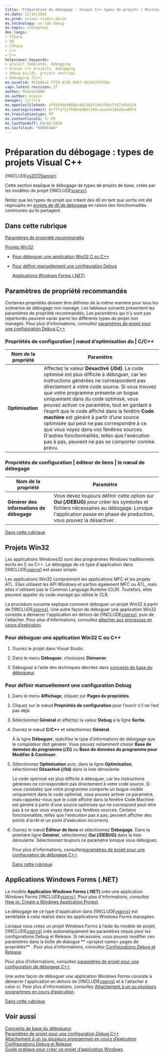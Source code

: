 ```yaml
---
title: 'Préparation du débogage : Visual C++ types de projets | Microsoft Docs'
ms.date: 11/15/2016
ms.prod: visual-studio-dev14
ms.technology: vs-ide-debug
ms.topic: conceptual
dev_langs:
- FSharp
- VB
- CSharp
- C++
- C++
helpviewer_keywords:
- project templates, debugging
- Visual C++ projects, debugging
- debug builds, project settings
- debugging [C++]
ms.assetid: 912b4ba2-7719-43d5-b087-db33e3f9329a
caps.latest.revision: 27
author: MikeJo5000
ms.author: mikejo
manager: jillfra
ms.openlocfilehash: 4f92b96d99889c88236df34b3f60c7fd71d5032d
ms.sourcegitcommit: 6cfffa72af599a9d667249caaaa411bb28ea69fd
ms.translationtype: MT
ms.contentlocale: fr-FR
ms.lasthandoff: 09/02/2020
ms.locfileid: "65691344"
---
```

# <a name="debugging-preparation-visual-c-project-types"></a>Préparation du débogage : types de projets Visual C++
[!INCLUDE[vs2017banner](../includes/vs2017banner.md)]

Cette section explique le débogage de types de projets de base, créés par les modèles de projet [!INCLUDE[vcprvc](../includes/vcprvc-md.md)].  
  
 Notez que les types de projet qui créent des dll en tant que sortie ont été regroupés en [projets de dll de débogage](../debugger/debugging-dll-projects.md) en raison des fonctionnalités communes qu’ils partagent.  
  
## <a name="in-this-topic"></a><a name="BKMK_In_this_topic"></a> Dans cette rubrique  
 [Paramètres de propriété recommandés](#BKMK_Recommended_Property_Settings)  
  
 [Projets Win32](#BKMK_Win32_Projects)  
  
- [Pour déboguer une application Win32 C ou C++](#BKMK_To_debug_a_C_or_C___Win32_application)  
  
- [Pour définir manuellement une configuration Debug](#BKMK_To_manually_set_a_Debug_configuration)  
  
  [Applications Windows Forms (.NET)](#BKMK_Windows_Forms_Applications___NET_)  
  
## <a name="recommended-property-settings"></a><a name="BKMK_Recommended_Property_Settings"></a> Paramètres de propriété recommandés  
 Certaines propriétés doivent être définies de la même manière pour tous les scénarios de débogage non managé. Les tableaux suivants présentent les paramètres de propriété recommandés. Les paramètres qui n'y sont pas répertoriés peuvent varier parmi les différents types de projet non managés. Pour plus d’informations, consultez [paramètres de projet pour une configuration Debug C++](../debugger/project-settings-for-a-cpp-debug-configuration.md)  
  
### <a name="configuration-properties-124-cc-124-optimization-node"></a>Propriétés de configuration &#124; nœud d’optimisation du &#124; C/C++  
  
|Nom de la propriété|Paramètre|  
|-------------------|-------------|  
|**Optimisation**|Affectez la valeur **Désactivé (/0d).** Le code optimisé est plus difficile à déboguer, car les instructions générées ne correspondent pas directement à votre code source. Si vous trouvez que votre programme présente un bogue uniquement dans du code optimisé, vous pouvez activer ce paramètre, tout en gardant à l’esprit que le code affiché dans la fenêtre **Code machine** est généré à partir d’une source optimisée qui peut ne pas correspondre à ce que vous voyez dans vos fenêtres sources. D'autres fonctionnalités, telles que l'exécution pas à pas, peuvent ne pas se comporter comme prévu.|  
  
### <a name="configuration-properties-124-linker-124-debugging-node"></a>Propriétés de configuration &#124; éditeur de liens &#124; le nœud de débogage  
  
|Nom de la propriété|Paramètre|  
|-------------------|-------------|  
|**Générer des informations de débogage**|Vous devez toujours définir cette option sur **Oui (/DEBUG)** pour créer les symboles et fichiers nécessaires au débogage. Lorsque l'application passe en phase de production, vous pouvez la désactiver.|  
  
 [Dans cette rubrique](../debugger/debugging-preparation-visual-cpp-project-types.md#BKMK_In_this_topic)  
  
## <a name="win32-projects"></a><a name="BKMK_Win32_Projects"></a> Projets Win32  
 Les applications Windows32 sont des programmes Windows traditionnels écrits en C ou C++. Le débogage de ce type d'application dans [!INCLUDE[vsprvs](../includes/vsprvs-md.md)] est assez simple.  
  
 Les applications Win32 comprennent les applications MFC et les projets ATL. Elles utilisent les API Windows et parfois également MFC ou ATL, mais elles n'utilisent pas le Common Language Runtime (CLR). Toutefois, elles peuvent appeler du code managé qui utilise le CLR.  
  
 La procédure suivante explique comment déboguer un projet Win32 à partir de [!INCLUDE[vsprvs](../includes/vsprvs-md.md)]. Une autre façon de déboguer une application Win32 consiste à démarrer l'application en dehors de [!INCLUDE[vsprvs](../includes/vsprvs-md.md)], puis de l'attacher. Pour plus d’informations, consultez [attacher aux processus en cours d’exécution](../debugger/attach-to-running-processes-with-the-visual-studio-debugger.md).  
  
### <a name="to-debug-a-c-or-c-win32-application"></a><a name="BKMK_To_debug_a_C_or_C___Win32_application"></a> Pour déboguer une application Win32 C ou C++  
  
1. Ouvrez le projet dans Visual Studio.  
  
2. Dans le menu **Déboguer**, choisissez **Démarrer**.  
  
3. Déboguez à l’aide des techniques décrites dans [concepts de base du débogueur](../debugger/debugger-basics.md).  
  
### <a name="to-manually-set-a-debug-configuration"></a><a name="BKMK_To_manually_set_a_Debug_configuration"></a> Pour définir manuellement une configuration Debug  
  
1. Dans le menu **Affichage**, cliquez sur **Pages de propriétés**.  
  
2. Cliquez sur le nœud **Propriétés de configuration** pour l’ouvrir s’il ne l’est pas déjà  
  
3. Sélectionnez **Général** et affectez la valeur **Debug** à la ligne **Sortie**.  
  
4. Ouvrez le nœud **C/C++** et sélectionnez **Général**.  
  
    À la ligne **Déboguer**, spécifiez le type d’informations de débogage que le compilateur doit générer. Vous pouvez notamment choisir **Base de données du programme (/Zi)** ou **Base de données du programme pour Modifier & Continuer**.  
  
5. Sélectionnez **Optimisation** puis, dans la ligne **Optimisation**, sélectionnez **Désactivé (/0d)** dans la liste déroulante.  
  
    Le code optimisé est plus difficile à déboguer, car les instructions générées ne correspondent pas directement à votre code source. Si vous constatez que votre programme comporte un bogue visible uniquement dans le code optimisé, vous pouvez activer ce paramètre, mais rappelez-vous que le code affiché dans la fenêtre Code Machine est généré à partir d'une source optimisée qui ne correspond peut-être pas à ce que vous voyez dans vos fenêtres sources. Certains fonctionnalités, telles que l'exécution pas à pas, peuvent afficher des points d'arrêt et un point d'exécution incorrects.  
  
6. Ouvrez le nœud **Éditeur de liens** et sélectionnez **Débogage**. Dans la première ligne **Générer**, sélectionnez **Oui (/DEBUG)** dans la liste déroulante. Sélectionnez toujours ce paramètre lorsque vous déboguez.  
  
   Pour plus d’informations, consultez[paramètres de projet pour une configuration de débogage C++](../debugger/project-settings-for-a-cpp-debug-configuration.md).  
  
   [Dans cette rubrique](../debugger/debugging-preparation-visual-cpp-project-types.md#BKMK_In_this_topic)  
  
## <a name="windows-forms-applications-net"></a><a name="BKMK_Windows_Forms_Applications___NET_"></a> Applications Windows Forms (.NET)  
 Le modèle **Application Windows Forms (.NET)** crée une application Windows Forms [!INCLUDE[vcprvc](../includes/vcprvc-md.md)]. Pour plus d'informations, consultez [How to: Create a Windows Application Project](https://msdn.microsoft.com/b2f93fed-c635-4705-8d0e-cf079a264efa).  
  
 Le débogage de ce type d'application dans [!INCLUDE[vsprvs](../includes/vsprvs-md.md)] est semblable à celui réalisé dans les applications Windows Forms managées.  
  
 Lorsque vous créez un projet Windows Forms à l’aide du modèle de projet, [!INCLUDE[vsprvs](../includes/vsprvs-md.md)] crée automatiquement les paramètres requis pour les configurations Debug et Release. Si nécessaire, vous pouvez modifier ces paramètres dans la boîte de dialogue ** \<project name> pages de propriétés** . Pour plus d’informations, consultez [Configurations Debug et Release](../debugger/how-to-set-debug-and-release-configurations.md).  
  
 Pour plus d’informations, consultez [paramètres de projet pour une configuration de débogage C++](../debugger/project-settings-for-a-cpp-debug-configuration.md).  
  
 Une autre façon de déboguer une application Windows Forms consiste à démarrer l'application en dehors de [!INCLUDE[vsprvs](../includes/vsprvs-md.md)] et à l'attacher à celui-ci. Pour plus d’informations, consultez [Attachement à un ou plusieurs programmes en cours d’exécution](../debugger/attach-to-running-processes-with-the-visual-studio-debugger.md).  
  
 [Dans cette rubrique](../debugger/debugging-preparation-visual-cpp-project-types.md#BKMK_In_this_topic)  
  
## <a name="see-also"></a>Voir aussi  
 [Concepts de base du débogueur](../debugger/debugger-basics.md)   
 [Paramètres de projet pour une configuration Debug C++](../debugger/project-settings-for-a-cpp-debug-configuration.md)   
 [Attachement à un ou plusieurs programmes en cours d’exécution](../debugger/attach-to-running-processes-with-the-visual-studio-debugger.md)   
 [Configurations Debug et Release](../debugger/how-to-set-debug-and-release-configurations.md)   
 [Guide pratique pour créer un projet d’application Windows](https://msdn.microsoft.com/b2f93fed-c635-4705-8d0e-cf079a264efa)
